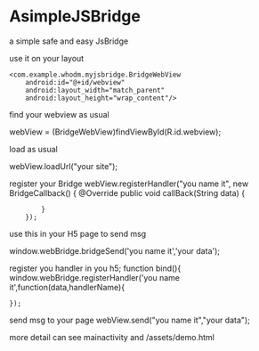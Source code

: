 # AsimpleJSBridge
a simple safe and easy JsBridge

use it on your layout

    <com.example.whodm.myjsbridge.BridgeWebView
        android:id="@+id/webview"
        android:layout_width="match_parent"
        android:layout_height="wrap_content"/>

find your webview as usual

webView = (BridgeWebView)findViewById(R.id.webview);

load as usual

webView.loadUrl("your site");

register your Bridge
        webView.registerHandler("you name it", new BridgeCallback() {
            @Override
            public void callBack(String data) {
                
            }
        });
        
use this in your H5 page to send msg

window.webBridge.bridgeSend('you name it','your data');
        
        
register you handler in you h5;
function bind(){
    window.webBridge.registerHandler('you name it',function(data,handlerName){

    });

send msg to your page
webView.send("you name it","your data");

more detail can see mainactivity and /assets/demo.html
